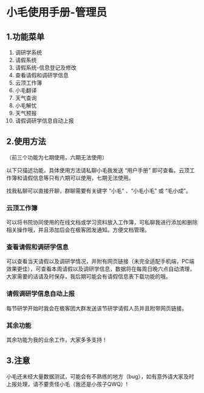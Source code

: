 # 小毛使用手册-管理员

## 1.功能菜单

1. 调研学系统
2. 请假系统
3. 请假系统-信息登记及修改
4. 查看请假和调研学信息
5. 云顶工作簿
6. 小毛翻译
7. 天气查询
8. 小毛解忧
9. 天气预报
10. 请假调研学信息自动上报

## 2.使用方法

（前三个功能为七期使用，六期无法使用）

以下只描述功能，具体使用方法请私聊小毛我发送 “用户手册” 即可查看。云顶工作簿和请假信息等只有六期可以使用，七期无法使用。

找我私聊可以直接开聊，群聊需要有关键字 “小毛” 、“小毛小毛” 或 “毛小成”。

### 云顶工作簿

可以将书院协同使用的在线文档或学习资料放入工作簿，可私聊我进行添加和删除相关操作哦，并且添加后会在极客团发通知。方便文档管理。

### 查看请假和调研学信息

可以查看当天请假以及调研学情况，并附有网页链接（未完全适配手机端，PC端效果更佳），可查看本周请假以及调研学信息，数据将在每周日晚六点自动清理，大家需要的话请及时保存，我后期可能会有请假信息表下载功能的哦。

### 请假调研学信息自动上报

每节研学开始时我会在极客团大群发送该节研学请假人员并且附带网页链接。

### 其余功能

其余功能为我的业余工作，大家多多支持！

## 3.注意

小毛还未经大量数据测试，可能会有不熟练的地方（bug），如有意外请大家及时上报处理，请不要责怪小毛（我还是小孩子QWQ）!

